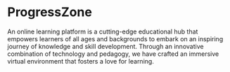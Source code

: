 # ProgressZone
An online learning platform is a cutting-edge educational hub that empowers learners of all ages and backgrounds to embark on an inspiring journey of knowledge and skill development. Through an innovative combination of technology and pedagogy, we have crafted an immersive virtual environment that fosters a love for learning.
